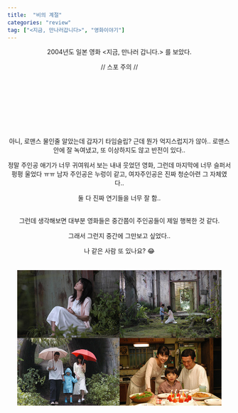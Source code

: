 ```yaml
---
title:  "비의 계절"
categories: "review"
tag: ["<지금, 만나러갑니다>", "영화이야기"]
---
```

<p align="center">
2004년도 일본 영화 <지금, 만나러 갑니다.> 를 보았다.

<p align="center">
// 스포 주의 //
</p>

<br>
<br>
<br>
<br>
<br>
<br>
<br>



<p align="center">
아니, 로맨스 물인줄 알았는데 갑자기 타임슬립? 근데 뭔가 억지스럽지가 않아.. 로맨스 안에 잘 녹여냈고, 또 이상하지도 않고 반전이 있다.. <br>

<p align="center">
정말 주인공 애기가 너무 귀여워서 보는 내내 웃었던 영화, 그런데 마지막에 너무 슬퍼서 펑펑 울었다 ㅠㅠ 남자 주인공은 누렁이 같고, 여자주인공은 진짜 청순아련 그 자체였다.. <br>

<p align="center">
둘 다 진짜 연기들을 너무 잘 함.. <br>

<br>

<p align="center">
그런데 생각해보면 대부분 영화들은 중간쯤이 주인공들이 제일 행복한 것 같다. <br>

<p align="center">
그래서 그런지 중간에 그만보고 싶었다.. <br>

<p align="center">
나 같은 사람 또 있나요? 😂 <br><br><br>


<img src="/images/지금만나러갑니다.jpg" />

</p>
 